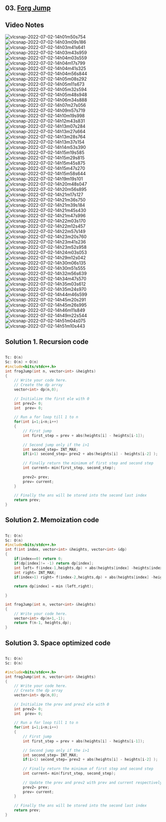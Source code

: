 ## 03. [Forg Jump](https://www.codingninjas.com/codestudio/problems/frog-jump_3621012?source=youtube&campaign=striver_dp_videos&utm_source=youtube&utm_medium=affiliate&utm_campaign=striver_dp_videos&leftPanelTab=0)

## Video Notes

![vlcsnap-2022-07-02-14h01m50s754](https://user-images.githubusercontent.com/37560890/176994771-7bae8737-b188-4a29-8f53-beb18540fb18.png)
![vlcsnap-2022-07-02-14h03m09s186](https://user-images.githubusercontent.com/37560890/176994773-608d3093-b695-4794-ba43-71ea9ab3cde4.png)
![vlcsnap-2022-07-02-14h03m41s641](https://user-images.githubusercontent.com/37560890/176994774-7828c66c-487d-49ef-b225-509cf9d48a0b.png)
![vlcsnap-2022-07-02-14h03m43s959](https://user-images.githubusercontent.com/37560890/176994777-c68540f1-1c38-4f3f-a9dc-739ab2295d1a.png)
![vlcsnap-2022-07-02-14h04m03s559](https://user-images.githubusercontent.com/37560890/176994778-34404183-ff29-40c2-80b8-0ff98303e2ab.png)
![vlcsnap-2022-07-02-14h04m17s799](https://user-images.githubusercontent.com/37560890/176994779-3eaa904e-4aba-49d6-aec9-f1f06c002d6e.png)
![vlcsnap-2022-07-02-14h04m41s325](https://user-images.githubusercontent.com/37560890/176994782-f80cece4-2a6e-4633-9401-1c353f09a4a3.png)
![vlcsnap-2022-07-02-14h04m56s844](https://user-images.githubusercontent.com/37560890/176994783-d224b1ca-67c1-457d-8762-22527ede8a94.png)
![vlcsnap-2022-07-02-14h05m08s292](https://user-images.githubusercontent.com/37560890/176994784-e66cd4ad-a695-4cf3-afbb-fe8f0990ca26.png)
![vlcsnap-2022-07-02-14h05m11s673](https://user-images.githubusercontent.com/37560890/176994786-c86be96d-800c-4756-a9cb-3a796d65e842.png)
![vlcsnap-2022-07-02-14h05m32s594](https://user-images.githubusercontent.com/37560890/176994788-109e4a3f-827a-4780-b37e-909d8059c47e.png)
![vlcsnap-2022-07-02-14h05m48s948](https://user-images.githubusercontent.com/37560890/176994790-c503f047-5974-4036-8d31-5f2aa014d1f3.png)
![vlcsnap-2022-07-02-14h06m34s888](https://user-images.githubusercontent.com/37560890/176994792-6c149c28-c0dc-4c04-b5e8-7b980462207a.png)
![vlcsnap-2022-07-02-14h07m27s056](https://user-images.githubusercontent.com/37560890/176994794-8eaedbfb-96ff-44e9-9389-ac0c97bfc2fe.png)
![vlcsnap-2022-07-02-14h09m57s719](https://user-images.githubusercontent.com/37560890/176994797-1d381341-d244-4831-a1b0-c6d758faecc1.png)
![vlcsnap-2022-07-02-14h10m19s998](https://user-images.githubusercontent.com/37560890/176994798-64ca7280-48e5-47e7-a7d2-c50a614f7d3c.png)
![vlcsnap-2022-07-02-14h12m43s831](https://user-images.githubusercontent.com/37560890/176994800-5c5907d8-005a-4a9a-ae01-8108d1966f5b.png)
![vlcsnap-2022-07-02-14h13m07s284](https://user-images.githubusercontent.com/37560890/176994801-6e1ad709-77e0-4efb-b638-29674a38adc6.png)
![vlcsnap-2022-07-02-14h13m27s664](https://user-images.githubusercontent.com/37560890/176994802-fb3a7a46-2175-4c2d-a515-d416701d3ba3.png)
![vlcsnap-2022-07-02-14h13m28s764](https://user-images.githubusercontent.com/37560890/176994803-2993ac09-784f-4319-acc6-1586ef9ef64d.png)
![vlcsnap-2022-07-02-14h13m37s154](https://user-images.githubusercontent.com/37560890/176994804-9ae1e699-d845-4f01-baa6-870b1d1a93c8.png)
![vlcsnap-2022-07-02-14h14m53s390](https://user-images.githubusercontent.com/37560890/176994805-5874f20c-6b3c-4182-aaa5-764236232088.png)
![vlcsnap-2022-07-02-14h15m19s585](https://user-images.githubusercontent.com/37560890/176994806-0e9bc66d-307d-4e45-b495-3dec1bab39d2.png)
![vlcsnap-2022-07-02-14h15m29s815](https://user-images.githubusercontent.com/37560890/176994807-df7ad72b-5c52-453b-8873-41802ff55190.png)
![vlcsnap-2022-07-02-14h15m45s875](https://user-images.githubusercontent.com/37560890/176994808-ca416dc9-a989-4286-b4ef-9fb33854e185.png)
![vlcsnap-2022-07-02-14h15m47s270](https://user-images.githubusercontent.com/37560890/176994809-ffaf5087-6d6b-4031-a8f2-bc8b3b6b5e21.png)
![vlcsnap-2022-07-02-14h15m58s644](https://user-images.githubusercontent.com/37560890/176994810-30a6a07d-2b17-47a6-80b4-d23a5ddf49f4.png)
![vlcsnap-2022-07-02-14h19m19s101](https://user-images.githubusercontent.com/37560890/176994811-2f691f84-258b-432c-956f-56e119c39c9c.png)
![vlcsnap-2022-07-02-14h20m48s047](https://user-images.githubusercontent.com/37560890/176994814-a6fb8ea4-1e93-4df6-a5b3-d90040373a04.png)
![vlcsnap-2022-07-02-14h20m56s895](https://user-images.githubusercontent.com/37560890/176994816-1edf623a-c94c-407e-8594-b6e0866e0a15.png)
![vlcsnap-2022-07-02-14h21m17s127](https://user-images.githubusercontent.com/37560890/176994817-ce7d1309-3242-4bca-8b71-e47ba1c82364.png)
![vlcsnap-2022-07-02-14h21m36s750](https://user-images.githubusercontent.com/37560890/176994820-d3d0223a-0632-40fa-b153-ed8c49b84294.png)
![vlcsnap-2022-07-02-14h21m39s184](https://user-images.githubusercontent.com/37560890/176994822-0670865c-4711-4cb8-bacc-554dae9f8543.png)
![vlcsnap-2022-07-02-14h21m45s430](https://user-images.githubusercontent.com/37560890/176994823-60a59d59-22e5-417a-a860-f7add270a49c.png)
![vlcsnap-2022-07-02-14h21m47s996](https://user-images.githubusercontent.com/37560890/176994824-f3434799-0852-4346-b61e-4edfc24e0f6a.png)
![vlcsnap-2022-07-02-14h22m03s170](https://user-images.githubusercontent.com/37560890/176994825-ac6f6765-a8e3-4872-ad6a-1a375de5edaf.png)
![vlcsnap-2022-07-02-14h22m12s457](https://user-images.githubusercontent.com/37560890/176994826-fcc21a46-507d-43c3-b448-e3e40cfd238a.png)
![vlcsnap-2022-07-02-14h22m57s149](https://user-images.githubusercontent.com/37560890/176994827-2e256ad7-e076-472b-a820-4a32f544b4e9.png)
![vlcsnap-2022-07-02-14h23m20s760](https://user-images.githubusercontent.com/37560890/176994829-901af69c-caca-4a50-9c46-8297cd863e64.png)
![vlcsnap-2022-07-02-14h23m41s236](https://user-images.githubusercontent.com/37560890/176994830-4cb726a6-995c-4037-8323-4dd79da6f7d8.png)
![vlcsnap-2022-07-02-14h23m52s958](https://user-images.githubusercontent.com/37560890/176994831-137ce9a7-f834-4a58-98de-a08668b285fe.png)
![vlcsnap-2022-07-02-14h24m03s053](https://user-images.githubusercontent.com/37560890/176994833-603f13f1-96c3-45b8-aa4f-6c1388e60692.png)
![vlcsnap-2022-07-02-14h29m12s042](https://user-images.githubusercontent.com/37560890/176994834-b415bc02-852a-467d-9326-d521166290cf.png)
![vlcsnap-2022-07-02-14h30m06s135](https://user-images.githubusercontent.com/37560890/176994835-e905568e-bf89-4535-ac5b-419be0bd1c91.png)
![vlcsnap-2022-07-02-14h30m51s555](https://user-images.githubusercontent.com/37560890/176994836-ecbb2df1-f908-488c-99a5-497aedf8941b.png)
![vlcsnap-2022-07-02-14h32m56s639](https://user-images.githubusercontent.com/37560890/176994838-370efde0-cc3c-4974-998c-b705822e83b4.png)
![vlcsnap-2022-07-02-14h34m47s570](https://user-images.githubusercontent.com/37560890/176994839-09b73400-1f0d-4748-9677-1fc06951aa8d.png)
![vlcsnap-2022-07-02-14h35m03s612](https://user-images.githubusercontent.com/37560890/176994840-83855fe1-33d6-443b-94e3-94c8558f5e72.png)
![vlcsnap-2022-07-02-14h35m24s970](https://user-images.githubusercontent.com/37560890/176994841-8684ccba-5d0a-4aff-8d77-edb01c9e7fb8.png)
![vlcsnap-2022-07-02-14h44m46s599](https://user-images.githubusercontent.com/37560890/176994843-0ad59fa7-09fb-4604-ac30-90850b7d82fe.png)
![vlcsnap-2022-07-02-14h45m20s291](https://user-images.githubusercontent.com/37560890/176994844-c19ec3b6-7f11-4708-987a-18abf385a31e.png)
![vlcsnap-2022-07-02-14h45m26s995](https://user-images.githubusercontent.com/37560890/176994847-09d2a46f-f2ce-4d07-a300-fdaaf81e08d1.png)
![vlcsnap-2022-07-02-14h46m11s849](https://user-images.githubusercontent.com/37560890/176994850-45fbce26-2a0e-4691-9395-6b8bff9b601d.png)
![vlcsnap-2022-07-02-14h49m22s544](https://user-images.githubusercontent.com/37560890/176994852-0d3141dd-d6d3-4421-bed5-a400f6cded92.png)
![vlcsnap-2022-07-02-14h51m04s075](https://user-images.githubusercontent.com/37560890/176994855-bf2bb457-7ba7-48a6-a3e9-dd3b175c4d26.png)
![vlcsnap-2022-07-02-14h51m10s443](https://user-images.githubusercontent.com/37560890/176994856-45dae758-6f0f-4a3a-b193-26b4c30c48b4.png)

## Solution 1. Recursion code
```cpp

Tc: O(n)
Sc: O(n) + O(n)
#include<bits/stdc++.h>
int frogJump(int n, vector<int> &heights)
{
    // Write your code here.
    // Create the dp array
    vector<int> dp(n,0);
    
    // Initialize the first ele with 0
    int prev2= 0;
    int  prev= 0;
    
    // Run a for loop till 1 to n
    for(int i=1;i<n;i++)
    {
        // First jump
        int first_step = prev + abs(heights[i] - heights[i-1]);
        
        // Second jump only if the i>1
        int second_step= INT_MAX;
        if(i>1) second_step= prev2 + abs(heights[i] - heights[i-2] );
        
        // Finally return the minimum of first step and second step
        int current= min(first_step, second_step);
       
        prev2= prev;
        prev= current;
    }
    
    // Finally the ans will be stored into the second last index
    return prev;
}
```

## Solution 2. Memoization code
```cpp

Tc: O(n)
Sc: O(n)
#include<bits/stdc++.h>
int f(int index, vector<int> &heights, vector<int> &dp)
{
    if(index==0) return 0;
    if(dp[index]!= -1) return dp[index];
    int left= f(index-1,heights,dp) + abs(heights[index] -heights[index-1]);
    int right= INT_MAX;
    if(index>1) right= f(index-2,heights,dp) + abs(heights[index] -heights[index-2]);
    
    return dp[index] = min (left,right);
    
}

int frogJump(int n, vector<int> &heights)
{
    // Write your code here.
    vector<int> dp(n+1,-1);
    return f(n-1, heights,dp);
}

```

## Solution 3. Space optimized code
```cpp

Tc: O(n)
Sc: O(n)

#include<bits/stdc++.h>
int frogJump(int n, vector<int> &heights)
{
    // Write your code here.
    // Create the dp array
    vector<int> dp(n,0);
    
    // Initialize the prev and prev2 ele with 0
    int prev2= 0;
    int  prev= 0;
    
    // Run a for loop till 1 to n
    for(int i=1;i<n;i++)
    {
        // First jump
        int first_step = prev + abs(heights[i] - heights[i-1]);
        
        // Second jump only if the i>1
        int second_step= INT_MAX;
        if(i>1) second_step= prev2 + abs(heights[i] - heights[i-2] );
        
        // Finally return the minimum of first step and second step
        int current= min(first_step, second_step);
       
        // Update the prev and prev2 with prev and current respectively
        prev2= prev;
        prev= current;
    }
    
    // Finally the ans will be stored into the second last index
    return prev;
}

```
